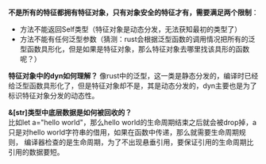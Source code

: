 **不是所有的特征都拥有特征对象，只有对象安全的特征才有，需要满足两个限制**：
- 方法不能返回Self类型（特征对象是动态分发，无法获知最初的类型了）
- 方法不能有任何泛型参数（猜测：rust会根据泛型函数的调用情况把所有的泛型函数具形化，但是如果是特征对象，那么特征对象去哪里找该具形的函数呢？）

**特征对象中的dyn如何理解？**
像rust中的泛型，这一类是静态分发的，编译时已经给泛型函数具形化了，但是特征对象却不是，其是动态分发的，dyn主要也是为了标识特征对象分发的动态性。

**&[str]类型中底层数据是如何被回收的？**  
比如let a="hello world"，那么hello world的生命周期结束之后就会被drop掉，a只是对hello world字符串的借用，如果在函数中传递，那么就需要生命周期规则，
编译器检查的是生命周期，为了不出现悬垂引用，要保证引用的生命周期比引用的数据要短。
